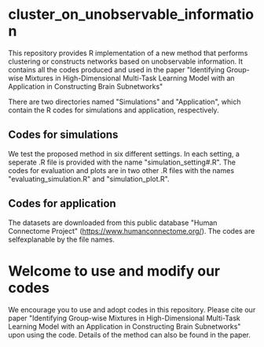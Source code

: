 # cluster_on_unobservable_information

This repository provides R implementation of a new method that performs clustering or constructs networks based on unobservable information. 
It contains all the codes produced and used in the paper "Identifying Group-wise Mixtures in High-Dimensional Multi-Task Learning Model with an Application in Constructing Brain Subnetworks"

There are two directories named "Simulations" and "Application", which contain the R codes for simulations and application, respectively.

## Codes for simulations

We test the proposed method in six different settings. In each setting, a seperate .R file is provided with the name "simulation_setting#.R". The codes for evaluation and plots are in two other .R files with the names "evaluating_simulation.R" and "simulation_plot.R".  

## Codes for application

The datasets are downloaded from this public database "Human Connectome Project" (https://www.humanconnectome.org/).
The codes are selfexplanable by the file names.  

# Welcome to use and modify our codes

We encourage you to use and adopt codes in this repository. Please cite our paper "Identifying Group-wise Mixtures in High-Dimensional Multi-Task Learning Model with an Application in Constructing Brain Subnetworks" upon using the code. 
Details of the method can also be found in the paper. 
 
